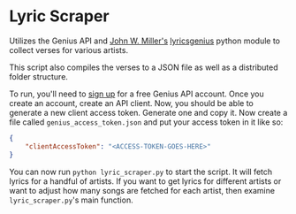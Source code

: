 # Lyric Scraper

Utilizes the Genius API and [John W. Miller's](https://www.johnwmillr.com/scraping-genius-lyrics/) [lyricsgenius](https://github.com/johnwmillr/LyricsGenius) python module to collect verses for various artists. 

This script also compiles the verses to a JSON file as well as a distributed folder structure.

To run, you'll need to [sign up](https://genius.com/api-clients) for a free Genius API account. Once you create an account,
create an API client. Now, you should be able to generate a new client access token. Generate one and copy it. Now create
a file called `genius_access_token.json` and put your access token in it like so:

```JSON
{
    "clientAccessToken": "<ACCESS-TOKEN-GOES-HERE>"
}
```

You can now run `python lyric_scraper.py` to start the script. It will fetch lyrics for a handful of artists. If you want to get lyrics for different artists or want to
adjust how many songs are fetched for each artist, then examine `lyric_scraper.py`'s main function.